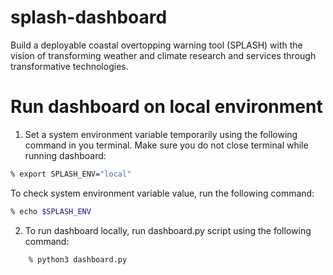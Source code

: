 # splash-dashboard
Build a deployable coastal overtopping warning tool (SPLASH) with the vision of transforming weather and climate research and services through transformative technologies.

# Run dashboard on local environment
1. Set a system environment variable temporarily using the following command in you terminal. Make sure you do not close terminal while running dashboard:

```bash
% export SPLASH_ENV="local"
```
To check system environment variable value, run the following command:

```bash
% echo $SPLASH_ENV
```

2. To run dashboard locally, run dashboard.py script using the following command:

```bash
    % python3 dashboard.py
```
